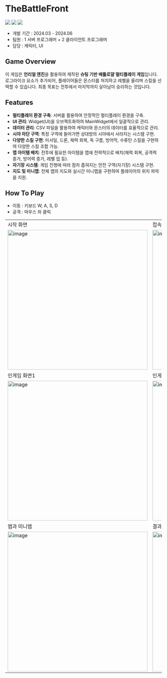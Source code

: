 # TheBattleFront

<img src ="https://img.shields.io/badge/Windows-0078D6?style=for-the-badge&logo=windows&logoColor=white"> <img src ="https://img.shields.io/badge/Unreal Engine-0E1128?style=for-the-badge&logo=unreal engine&logoColor=white"> <img src ="https://img.shields.io/badge/c++-%2300599C.svg?style=for-the-badge&logo=c%2B%2B&logoColor=white">

* 개발 기간 : 2024.03 - 2024.06
* 팀원 : 1 서버 프로그래머 + 2 클라이언트 프로그래머
* 담당 : 캐릭터, UI


## Game Overview

이 게임은 **언리얼 엔진**을 활용하여 제작된 **슈팅 기반 배틀로얄 멀티플레이 게임**입니다. 로그라이크 요소가 추가되어, 플레이어들은 몬스터를 처치하고 레벨을 올리며 스킬을 선택할 수 있습니다. 최종 목표는 전투에서 마지막까지 살아남아 승리하는 것입니다.

## Features

- **멀티플레이 환경 구축**: 서버를 활용하여 안정적인 멀티플레이 환경을 구축.
- **UI 관리**: Widget(UI)을 오브젝트화하여 MainWidget에서 일괄적으로 관리.
- **데이터 관리**: CSV 파일을 활용하여 캐릭터와 몬스터의 데이터를 효율적으로 관리.
- **시야 차단 구역**: 특정 구역에 들어가면 상대방의 시야에서 사라지는 시스템 구현.
- **다양한 스킬 구현**: 미사일, 드론, 체력 회복, 독 구름, 방어막, 수류탄 스킬을 구현하여 다양한 스킬 조합 가능.
- **맵 아이템 배치**: 전투에 필요한 아이템을 맵에 전략적으로 배치(체력 회복, 공격력 증가, 방어력 증가, 레벨 업 등).
- **자기장 시스템**: 게임 진행에 따라 점차 좁혀지는 안전 구역(자기장) 시스템 구현.
- **지도 및 미니맵**: 전체 맵의 지도와 실시간 미니맵을 구현하여 플레이어의 위치 파악을 지원.

## How To Play
* 이동 : 키보드 W, A, S, D
* 공격 : 마우스 좌 클릭

|  |   |
|---|---|
|시작 화면|접속 완료|
|<img width="450" alt="image" src="https://github.com/user-attachments/assets/a1803763-faaa-422c-94bd-88fde25b1ac9">|<img width="450" alt="image" src="https://github.com/user-attachments/assets/b3331a0f-41f4-455d-ba16-b96a9e1f475c">|
|인게임 화면1|인게임 화면2|
|<img width="450" alt="image" src="https://github.com/user-attachments/assets/1a63e357-bac7-46cc-ac1a-f75e14725d67">|<img width="450" alt="image" src="https://github.com/user-attachments/assets/3d617a05-a591-44e2-a82e-8690e646cd2a">|
|맵과 미니맵| 결과 화면 |
|<img width="450" alt="image" src="https://github.com/user-attachments/assets/d4a66f3a-0e22-46ac-b13c-5c928375a21a"> |<img width="450" alt="image" src="https://github.com/user-attachments/assets/e5efa3e2-f82e-47bd-bea2-aeb36137c638">
